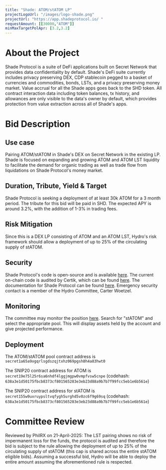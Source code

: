 ```yaml
---
title: "Shade: ATOM/stATOM LP"
projectLogoUrl: "/images/logo-shade.png"
projectUrl: "https://app.shadeprotocol.io/ "
requestAmount: [[30000,"ATOM"]]
minMaxTargetPolApr: [3.2,3.2]
---
```


# About the Project

Shade Protocol is a suite of DeFi applications built on Secret Network that provides data confidentiality by default. Shade's DeFi suite currently includes privacy preserving DEX, CDP stablecoin pegged to a basket of currencies and commodities, bonds, LSTs, and a privacy preserving money market. Value accrual for all the Shade apps goes back to the SHD token. All contract interaction data including token balances, tx history, and allowances are only visible to the data's owner by default, which provides protection from value extraction across all of Shade's apps.

# Bid Description

## Use case

Pairing ATOM/stATOM in Shade's DEX on Secret Network in the existing LP. Shade is focused on expanding and growing ATOM and ATOM LST liquidity to facilitate the demand for organic trading as well as trade flow from liquidations on Shade Protocol's money market.

## Duration, Tribute, Yield & Target

Shade Protocol is seeking a deployment of at least 30k ATOM for a 3 month period. The tribute for this bid will be paid in SHD. The expected APY is around 3.2%, with the addition of 1-3% in trading fees.

## Risk Mitigation

Since this is a DEX LP consisting of ATOM and an ATOM LST, Hydro's risk framework should allow a deployment of up to 25% of the circulating supply of stATOM.

## Security

Shade Protocol's code is open-source and is available [here](https://github.com/securesecrets/shade). The current on-chain code is audited by Certik, which can be found [here](https://skynet.certik.com/projects/shade-protocol). The documentation for Shade Protocol can be found [here](https://docs.shadeprotocol.io/shade-protocol). Emergency security contact is a member of the Hydro Committee, Carter Woetzel.

## Monitoring

The committee may monitor the position [here](https://app.shadeprotocol.io/swap/pools). Search for "stATOM" and select the appropriate pool. This will display assets held by the account and give projected performance.

## Deployment

The ATOM/stATOM pool contract address is `secret1a65a9xgqrlsgdszqjtxhz069pgsh8h4a83hwt0`

The SNIP20 contract address for ATOM is `secret19e75l25r6sa6nhdf4lggjmgpw0vmpfvsw5cnpe` (codehash: `638a3e1d50175fbcb8373cf801565283e3eb23d88a9b7b7f99fcc5eb1e6b561e`)

The SNIP20 contract address for stATOM is `secret155w9uxruypsltvqfygh5urghd5v0zc6f9g69sq` (codehash: `638a3e1d50175fbcb8373cf801565283e3eb23d88a9b7b7f99fcc5eb1e6b561e`)

# Committee Review

Reviewed by PhilRX on 21-April-2025: The LST pairing shows no risk of impermanent loss for the funds, the protocol is audited and therefore the bid is subject to the rule allowing the deployment of up to 25% of the circulating supply of stATOM (this cap is shared across the entire stATOM eligible bids). Assuming a successful bid, Hydro will be able to deploy the entire amount assuming the aforementioned rule is respected.

